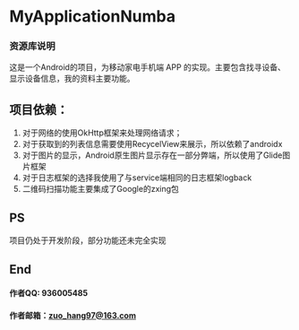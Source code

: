 # MyApplicationNumba

### 资源库说明

这是一个Android的项目，为移动家电手机端 APP 的实现。主要包含找寻设备、显示设备信息，我的资料主要功能。

## 项目依赖：

1. 对于网络的使用OkHttp框架来处理网络请求；
2. 对于获取到的列表信息需要使用RecycelView来展示，所以依赖了androidx
3. 对于图片的显示，Android原生图片显示存在一部分弊端，所以使用了Glide图片框架
4. 对于日志框架的选择我使用了与service端相同的日志框架logback
5. 二维码扫描功能主要集成了Google的zxing包

## PS

项目仍处于开发阶段，部分功能还未完全实现

## End

#### 作者QQ: 936005485

#### 作者邮箱：zuo_hang97@163.com

